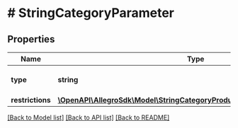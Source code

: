 # # StringCategoryParameter

## Properties

Name | Type | Description | Notes
------------ | ------------- | ------------- | -------------
**type** | **string** |  | [default to 'string']
**restrictions** | [**\OpenAPI\AllegroSdk\Model\StringCategoryProductParameterAllOfRestrictions**](StringCategoryProductParameterAllOfRestrictions.md) |  | [optional]

[[Back to Model list]](../../README.md#models) [[Back to API list]](../../README.md#endpoints) [[Back to README]](../../README.md)
